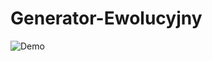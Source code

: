# Generator-Ewolucyjny
![Demo](https://github.com/proman3419/Generator-Ewolucyjny/blob/master/demo.gif)
